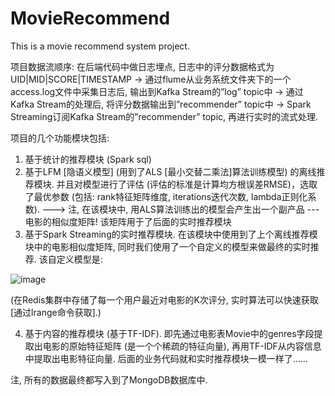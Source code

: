 # MovieRecommend
This is a movie recommend system project.



项目数据流顺序:
在后端代码中做日志埋点, 日志中的评分数据格式为UID|MID|SCORE|TIMESTAMP -> 通过flume从业务系统文件夹下的一个access.log文件中采集日志后, 输出到Kafka Stream的”log” topic中 -> 通过Kafka Stream的处理后, 将评分数据输出到”recommender” topic中 -> Spark Streaming订阅Kafka Stream的”recommender” topic, 再进行实时的流式处理.

项目的几个功能模块包括:
1. 基于统计的推荐模块 (Spark sql)
2. 基于LFM [隐语义模型] (用到了ALS [最小交替二乘法]算法训练模型) 的离线推荐模块. 并且对模型进行了评估 (评估的标准是计算均方根误差RMSE)，选取了最优参数 (包括: rank特征矩阵维度, iterations迭代次数, lambda正则化系数). ---> 注, 在该模块中, 用ALS算法训练出的模型会产生出一个副产品 --- 电影的相似度矩阵! 该矩阵用于了后面的实时推荐模块
3. 基于Spark Streaming的实时推荐模块. 在该模块中使用到了上个离线推荐模块中的电影相似度矩阵, 同时我们使用了一个自定义的模型来做最终的实时推荐. 该自定义模型是:


 ![image](https://user-images.githubusercontent.com/34892973/114959129-010fe000-9e97-11eb-83a1-b4c439ca779c.png)

 
(在Redis集群中存储了每一个用户最近对电影的K次评分, 实时算法可以快速获取 [通过lrange命令获取].)

4. 基于内容的推荐模块 (基于TF-IDF). 即先通过电影表Movie中的genres字段提取出电影的原始特征矩阵 (是一个个稀疏的特征向量), 再用TF-IDF从内容信息中提取出电影特征向量. 后面的业务代码就和实时推荐模块一模一样了……

注, 所有的数据最终都写入到了MongoDB数据库中.
